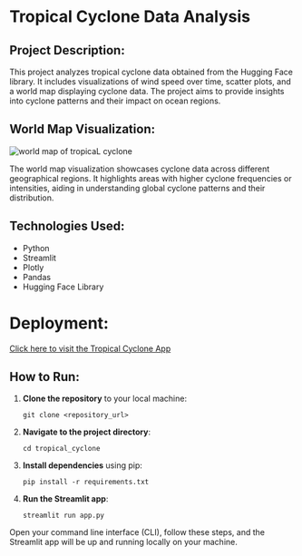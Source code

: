 # Tropical Cyclone Data Analysis

## Project Description:

This project analyzes tropical cyclone data obtained from the Hugging Face library. It includes visualizations of wind speed over time, scatter plots, and a world map displaying cyclone data. The project aims to provide insights into cyclone patterns and their impact on ocean regions.

## World Map Visualization:

![world map of tropicaL cyclone](C:/Users/acer/Documents/tropical_cyclone/newplot.png)


The world map visualization showcases cyclone data across different geographical regions. It highlights areas with higher cyclone frequencies or intensities, aiding in understanding global cyclone patterns and their distribution.

## Technologies Used:
- Python
- Streamlit
- Plotly
- Pandas
- Hugging Face Library


# Deployment:
[Click here to visit the Tropical Cyclone App](https://vibhorjoshi-tropical-cyclone-app-fykvfg.streamlit.app/?embed_options=show_padding,show_footer,dark_theme,show_toolbar,light_theme,show_colored_line)


## How to Run:

1. **Clone the repository** to your local machine:
    ```
    git clone <repository_url>
    ```

2. **Navigate to the project directory**:
    ```
    cd tropical_cyclone
    ```

3. **Install dependencies** using pip:
    ```
    pip install -r requirements.txt
    ```

4. **Run the Streamlit app**:
    ```
    streamlit run app.py
    ```

Open your command line interface (CLI), follow these steps, and the Streamlit app will be up and running locally on your machine.





































